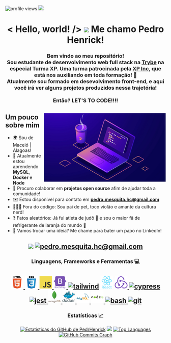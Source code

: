 <div>
  <img src="https://komarev.com/ghpvc/?username=PedrHenrick&logo=github&style=for-the-badge&theme=radical" alt="profile views" />
  <a href="https://www.github.com/PedrHenrick" target="_blank" rel="noreferrer"><img src="https://img.shields.io/github/followers/PedrHenrick?logo=github&style=for-the-badge&theme=radical" /></a>
</div>
<h1 align="center">< Hello, world! /> <img src="https://raw.githubusercontent.com/kaueMarques/kaueMarques/master/hi.gif" width="30px"> Me chamo Pedro Henrick!</h1>
<h3 align="center">
  Bem vindo ao meu repositório!
  <br> Sou estudante de desenvolvimento web full stack na <a href="https://betrybe.com">Trybe</a> na especial Turma XP. Uma turma patrocinada pela <a href="https://www.xpinc.com/">XP Inc</a>, que está nos auxiliando em toda formação! 🚀
  <br>
   Atualmente sou formado em desevolvimento front-end, e aqui você irá ver alguns projetos produzidos nessa trajetória!
  <br>
  <br>
  Então? LET'S TO CODE!!!!
</h3>

<div align="center">
  <img height="215px" align="right" src="./foto1.webp" />
  <div align="left" style="display: inline_block">
    <h2><strong>Um pouco sobre mim</strong></h2>
    <ul>
      <li> 🌍 Sou de Maceió | Alagoas!</li>
      <li> 🧠 Atualmente estou aprendendo <strong>MySQL</strong>, <strong>Docker</strong> e <strong>Node</strong></li>
      <li> 🤝 Procuro colaborar em <strong>projetos open source</strong> afim de ajudar toda a comunidade!</li>
      <li> ✉️ Estou disponivel para contato em <a href="mailto:pedro.mesquita.hc@gmail.com"><strong>pedro.mesquita.hc@gmail.com</strong></a></li>
      <li> 🧘🏽‍♂️ Fora do código: Sou pai de pet, toco violão e amante da cultura nerd!</li>
      <li> ❓ Fatos aleatórios: Já fui atleta de judô 🥋 e sou o maior fã de refrigerante de laranja do mundo 🥤</li>
      <li> 💬 Vamos trocar uma ideia? Me chame para bater um papo no LinkedIn!</li>
    </ul>
  </div>
  <h2>
    <a href="https://www.linkedin.com/in/pedro-henrick/" target="_blank"><img src="https://img.shields.io/badge/-LinkedIn-%230077B5?style=for-the-badge&logo=linkedin&logoColor=white" target="_blank"></a>
    <a href="mailto:pedro.mesquita.hc@gmail.com" target="blank"><img src="https://img.shields.io/badge/Gmail-D14836?style=for-the-badge&logo=gmail&logoColor=white" alt="pedro.mesquita.hc@gmail.com" /></a>
  </h2>
</div>

<h3 align="center"><strong>Linguagens, Frameworks e Ferramentas 💻</strong></h3>
<div align="center" style="margin-top: 30px" style="display: inline_block">
  <h2 align="center">
      <a href="https://www.w3.org/html/" target="_blank" rel="noreferrer"> <img src="https://raw.githubusercontent.com/devicons/devicon/master/icons/html5/html5-original-wordmark.svg" alt="html5" width="40" height="40"/> </a>
      <a href="https://www.w3schools.com/css/" target="_blank" rel="noreferrer"> <img src="https://raw.githubusercontent.com/devicons/devicon/master/icons/css3/css3-original-wordmark.svg" alt="css3" width="40" height="40"/> </a>
      <a href="https://developer.mozilla.org/en-US/docs/Web/JavaScript" target="_blank" rel="noreferrer"> <img src="https://raw.githubusercontent.com/devicons/devicon/master/icons/javascript/javascript-original.svg" alt="javascript" width="40" height="40"/> </a>
      <a href="https://getbootstrap.com" target="_blank" rel="noreferrer"> <img src="https://raw.githubusercontent.com/devicons/devicon/master/icons/bootstrap/bootstrap-plain-wordmark.svg" alt="bootstrap" width="40" height="40"/> </a>
      <a href="https://tailwindcss.com/" target="_blank" rel="noreferrer"> <img src="https://www.vectorlogo.zone/logos/tailwindcss/tailwindcss-icon.svg" alt="tailwind" width="40" height="40"/></a>
      <a href="https://reactjs.org/" target="_blank" rel="noreferrer"> <img src="https://raw.githubusercontent.com/devicons/devicon/master/icons/react/react-original-wordmark.svg" alt="react" width="40" height="40"/></a>
      <a href="https://redux.js.org" target="_blank" rel="noreferrer"> <img src="https://raw.githubusercontent.com/devicons/devicon/master/icons/redux/redux-original.svg" alt="redux" width="40" height="40"/> </a>
      <a href="https://www.cypress.io" target="_blank" rel="noreferrer"> <img src="https://raw.githubusercontent.com/simple-icons/simple-icons/6e46ec1fc23b60c8fd0d2f2ff46db82e16dbd75f/icons/cypress.svg" alt="cypress" width="40" height="40"/> </a>
      <a href="https://jestjs.io" target="_blank" rel="noreferrer"> <img src="https://www.vectorlogo.zone/logos/jestjsio/jestjsio-icon.svg" alt="jest" width="40" height="40"/> </a>
      <a href="https://www.mongodb.com/" target="_blank" rel="noreferrer"> <img src="https://raw.githubusercontent.com/devicons/devicon/master/icons/mongodb/mongodb-original-wordmark.svg" alt="mongodb" width="40" height="40"/> </a>
      <a href="https://www.docker.com/" target="_blank" rel="noreferrer"> <img src="https://raw.githubusercontent.com/devicons/devicon/master/icons/docker/docker-original-wordmark.svg" alt="docker" width="40" height="40"/> </a>
      <a href="https://www.mysql.com/" target="_blank" rel="noreferrer"> <img src="https://raw.githubusercontent.com/devicons/devicon/master/icons/mysql/mysql-original-wordmark.svg" alt="mysql" width="40" height="40"/> </a>
      <a href="https://nodejs.org" target="_blank" rel="noreferrer"> <img src="https://raw.githubusercontent.com/devicons/devicon/master/icons/nodejs/nodejs-original-wordmark.svg" alt="nodejs" width="40" height="40"/> </a>
      <a href="https://www.gnu.org/software/bash/" target="_blank" rel="noreferrer"> <img src="https://www.vectorlogo.zone/logos/gnu_bash/gnu_bash-icon.svg" alt="bash" width="40" height="40"/> </a>
      <a href="https://git-scm.com/" target="_blank" rel="noreferrer"> <img src="https://www.vectorlogo.zone/logos/git-scm/git-scm-icon.svg" alt="git" width="40" height="40"/> </a>
  </h2>
</div>
 
<h3 align="center"><strong>Estatísticas 📈</strong></h3>
<p align="center">
  <div align="center">
    <a href="http://www.github.com/PedrHenrick"><img src="https://github-readme-stats.vercel.app/api?username=PedrHenrick&show_icons=true&theme=radical" alt="Estatísticas do GitHub de PedrHenrick" /></a>
    <a href="http://www.github.com/PedrHenrick"><img src="https://github-readme-streak-stats.herokuapp.com/?user=PedrHenrick&show_icons=true&theme=radical" /></a>
    <a href="https://github.com/PedrHenrick" align="left"><img src="https://github-readme-stats.vercel.app/api/top-langs?username=pedrhenrick&show_icons=true&theme=radical&layout=compact" alt="Top Languages" /></a>
    <a href="http://www.github.com/PedrHenrick"><img src="https://activity-graph.herokuapp.com/graph?username=PedrHenrick&show_icons=true&theme=radical" alt="GitHub Commits Graph" /></a>
  </div>
</p>
